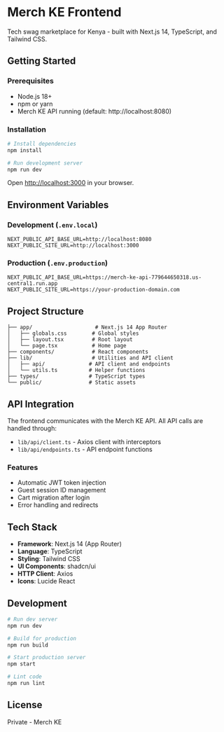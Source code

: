 # Merch KE Frontend

Tech swag marketplace for Kenya - built with Next.js 14, TypeScript, and Tailwind CSS.

## Getting Started

### Prerequisites
- Node.js 18+ 
- npm or yarn
- Merch KE API running (default: http://localhost:8080)

### Installation

```bash
# Install dependencies
npm install

# Run development server
npm run dev
```

Open [http://localhost:3000](http://localhost:3000) in your browser.

## Environment Variables

### Development (`.env.local`)
```env
NEXT_PUBLIC_API_BASE_URL=http://localhost:8080
NEXT_PUBLIC_SITE_URL=http://localhost:3000
```

### Production (`.env.production`)
```env
NEXT_PUBLIC_API_BASE_URL=https://merch-ke-api-779644650318.us-central1.run.app
NEXT_PUBLIC_SITE_URL=https://your-production-domain.com
```

## Project Structure

```
├── app/                    # Next.js 14 App Router
│   ├── globals.css        # Global styles
│   ├── layout.tsx         # Root layout
│   └── page.tsx           # Home page
├── components/            # React components
├── lib/                   # Utilities and API client
│   ├── api/              # API client and endpoints
│   └── utils.ts          # Helper functions
├── types/                # TypeScript types
└── public/               # Static assets
```

## API Integration

The frontend communicates with the Merch KE API. All API calls are handled through:
- `lib/api/client.ts` - Axios client with interceptors
- `lib/api/endpoints.ts` - API endpoint functions

### Features
- Automatic JWT token injection
- Guest session ID management
- Cart migration after login
- Error handling and redirects

## Tech Stack

- **Framework**: Next.js 14 (App Router)
- **Language**: TypeScript
- **Styling**: Tailwind CSS
- **UI Components**: shadcn/ui
- **HTTP Client**: Axios
- **Icons**: Lucide React

## Development

```bash
# Run dev server
npm run dev

# Build for production
npm run build

# Start production server
npm start

# Lint code
npm run lint
```

## License

Private - Merch KE
